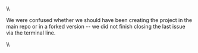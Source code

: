 \\\

We were confused whether we should have been creating the project in the main repo or in a forked version -- we did not finish
closing the last issue via the terminal line.

\\\
